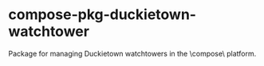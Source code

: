 # compose-pkg-duckietown-watchtower

Package for managing Duckietown watchtowers in the \compose\ platform.
